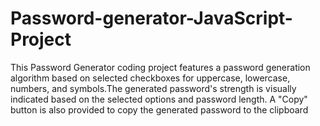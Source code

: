 # Password-generator-JavaScript-Project
This Password Generator coding project features a password generation algorithm based on selected checkboxes for uppercase, lowercase, numbers, and symbols.The generated password's strength is visually indicated based on the selected options and password length. A "Copy" button is also provided to copy the generated password to the clipboard

